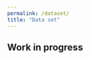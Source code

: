 ```yaml
---
permalink: /dataset/
title: "Data set"
---
```


## Work in progress

<!-- link to Zenodo and English description of the dataset like in Zenodo-->
